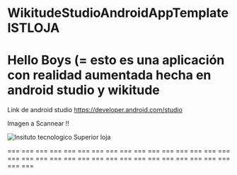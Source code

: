 # WikitudeStudioAndroidAppTemplateISTLOJA 
# Hello Boys (=  esto es  una aplicación con realidad aumentada hecha en android studio y wikitude 
 
 
 Link de android studio https://developer.android.com/studio 
 
 
 Imagen a Scannear !! 
 
 ![Insituto tecnologico Superior loja](https://user-images.githubusercontent.com/82047029/116113488-26ae9d80-a67e-11eb-81a9-f0acf24623fb.jpg)
 
 === === === === === === === === === === === === === === === === === === === === === === === === === === === === === === === === === ===
 
 


